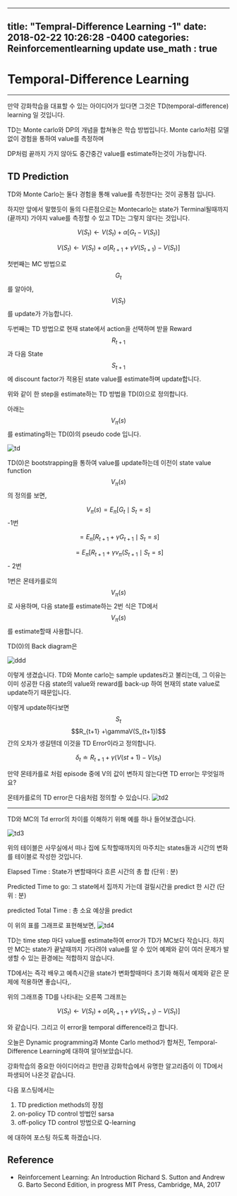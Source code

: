 
---
title: "Tempral-Difference Learning -1"
date: 2018-02-22 10:26:28 -0400
categories: Reinforcementlearning update
use_math : true
---




# Temporal-Difference Learning




- - -
만약 강화학습을 대표할 수 있는 아이디어가 있다면 그것은 TD(temporal-difference) learning 일 것입니다. 

TD는 Monte carlo와 DP의 개념을 합쳐놓은 학습 방법입니다. Monte carlo처럼 모델 없이 경험을 통하여 value를 측정하며

DP처럼 끝까지 가지 않아도 중간중간 value를 estimate하는것이 가능합니다. 



## TD Prediction

TD와 Monte Carlo는 둘다 경험을 통해 value를 측정한다는 것이 공통점 입니다. 

하지만 앞에서 말했듯이 둘의 다른점으로는 Montecarlo는 state가 Terminal될때까지 (끝까지) 가야지 value를 측정할 수 있고 TD는 그렇지 않다는 것입니다.


$$V(S_t) \leftarrow V(S_t)+ \alpha \left [ G_t - V(S_t) \right ]$$


$$V(S_t) \leftarrow V(S_t)+ \alpha \left [ R_{t+1} + \gamma V(S_{t+1}) - V(S_t) \right ]$$


첫번째는 MC 방법으로 $$G_t$$를 알아야, $$V(S_t)$$를 update가 가능합니다. 

두번째는 TD 방법으로 현재 state에서 action을 선택하며 받을 Reward $$R_{t+1}$$과 다음 State $$S_{t+1}$$에 discount factor가 적용된 state value를 estimate하며 update합니다. 

위와 같이 한 step을 estimate하는 TD 방법을 TD(0)으로 정의합니다. 


아래는 $$V_\pi(s)$$를 estimating하는 TD(0)의 pseudo code 입니다. 

![td](https://user-images.githubusercontent.com/11300712/36513989-9cc6690e-17b5-11e8-82a8-6431b8f3ffda.JPG)

TD(0)은 bootstrapping을 통하여 value를 update하는데 이전이 state value function $$V_\pi(s)$$의 정의를 보면,

$$V_\pi(s)= E_\pi[G_t \mid S_t=s]$$ -1번 

$$= E_\pi[R_{t+1}+ \gamma G_{t+1} \mid S_t=s]$$
        
        
$$=E_\pi[R_{t+1}+ \gamma v_\pi(S_{t+1} \mid S_t=s]$$ - 2번
        
        

1번은 몬테카를로의 $$V_\pi(s)$$로 사용하며, 다음 state를 estimate하는 2번 식은 TD에서 $$V_\pi(s)$$를 estimate할때 사용합니다.

        
TD(0)의 Back diagram은 

![ddd](https://user-images.githubusercontent.com/11300712/36514047-e4ac3d16-17b5-11e8-97b4-c14d78db84d5.JPG)

이렇게 생겼습니다. TD와 Monte carlo는 sample updates라고 불리는데, 그 이유는 이미 성공한 다음 state의 value와 reward를 back-up 하여 현재의 state value로 update하기 때문입니다. 

이렇게 update하다보면 $$S_t$$ $$R_{t+1} +\gammaV(S_{t+1})$$ 간의 오차가 생길텐데 이것을 TD Error이라고 정의합니다. 

$$\delta _t \doteq R_{t+1} + \gamma(V(st+1) - V(s_t)$$


만약 몬테카를로 처럼 episode 중에  V의 값이 변하지 않는다면 TD error는 무엇일까요? 

몬테카를로의 TD error은 다음처럼 정의할 수 있습니다. 
![td2](https://user-images.githubusercontent.com/11300712/36513990-9cf11636-17b5-11e8-8eea-1f6f76e3f06f.JPG)



_ _ _


TD와 MC의 Td error의 차이를 이해하기 위해 예를 하나 들어보겠습니다. 







![td3](https://user-images.githubusercontent.com/11300712/36513991-9d169e56-17b5-11e8-80e8-f19ca530d873.JPG)

위의 테이블은 사무실에서 떠나 집에 도착할때까지의 마주치는 states들과 시간의 변화를 테이블로 작성한 것입니다. 

Elapsed Time : State가 변할때마다 흐른 시간의 총 합 (단위 : 분)

Predicted Time to go: 그 state에서 집까지 가는데 걸릴시간을 predict 한 시간 (단위 : 분)

predicted Total Time : 총 소요 예상을 predict

이 위의 표를 그래프로 표현해보면,
![td4](https://user-images.githubusercontent.com/11300712/36513992-9d4f863a-17b5-11e8-9e79-2f567aa2371f.JPG)



TD는 time step 마다 value를 estimate하여 error가 TD가 MC보다 작습니다. 하지만 MC는 state가 끝날때까지 기다려야 value를 알 수 있어 예제와 같이 여러 문제가 발생할 수 있는 환경에는 적합하지 않습니다. 

TD에서는 즉각 배우고 예측시간을 state가 변화할때마다 초기화 해줘서 예제와 같은 문제에 적용하면 좋습니다,. 

위의 그래프중  TD를 나타내는 오른쪽 그래프는 

$$V(S_t) \leftarrow V(S_t)+ \alpha \left [ R_{t+1} + \gamma V(S_{t+1}) - V(S_t) \right ]$$

와 같습니다. 그리고 이 error을 temporal difference라고 합니다. 


오늘은 Dynamic programming과 Monte Carlo method가  합쳐진, Temporal-Difference Learning에 대하여 알아보았습니다. 

강화학습의 중요한 아이디어라고 한만큼 강화학습에서 유명한 알고리즘이 이 TD에서 파생되어 나온것 같습니다. 

다음 포스팅에서는 
1. TD prediction methods의 장점
2. on-policy TD control 방법인 sarsa
3. off-policy TD control 방법으로 Q-learning

에 대하여 포스팅 하도록 하겠습니다. 






## Reference 
* Reinforcement Learning: An Introduction Richard S. Sutton and Andrew G. Barto Second Edition, in progress
MIT Press, Cambridge, MA, 2017







